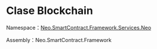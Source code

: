 # Clase Blockchain

Namespace：[Neo.SmartContract.Framework.Services.Neo](../AntShares.md)

Assembly：Neo.SmartContract.Framework

